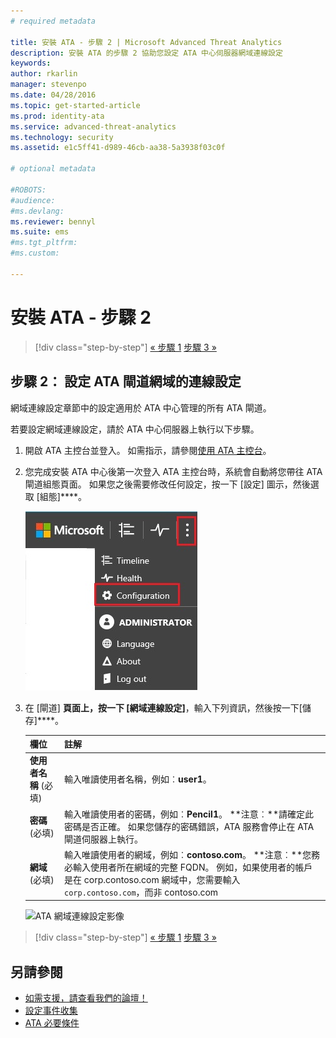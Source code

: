 ```yaml
---
# required metadata

title: 安裝 ATA - 步驟 2 | Microsoft Advanced Threat Analytics
description: 安裝 ATA 的步驟 2 協助您設定 ATA 中心伺服器網域連線設定
keywords:
author: rkarlin
manager: stevenpo
ms.date: 04/28/2016
ms.topic: get-started-article
ms.prod: identity-ata
ms.service: advanced-threat-analytics
ms.technology: security
ms.assetid: e1c5ff41-d989-46cb-aa38-5a3938f03c0f

# optional metadata

#ROBOTS:
#audience:
#ms.devlang:
ms.reviewer: bennyl
ms.suite: ems
#ms.tgt_pltfrm:
#ms.custom:

---
```


# 安裝 ATA - 步驟 2

>[!div class="step-by-step"]
[« 步驟 1](install-ata-step1.md)
[步驟 3 »](install-ata-step3.md)

## 步驟 2： 設定 ATA 閘道網域的連線設定
網域連線設定章節中的設定適用於 ATA 中心管理的所有 ATA 閘道。

若要設定網域連線設定，請於 ATA 中心伺服器上執行以下步驟。

1.  開啟 ATA 主控台並登入。 如需指示，請參閱[使用 ATA 主控台](/advanced-threat-analytics/understand/working-with-ata-console)。

2.  您完成安裝 ATA 中心後第一次登入 ATA 主控台時，系統會自動將您帶往 ATA 閘道組態頁面。 如果您之後需要修改任何設定，按一下 [設定] 圖示，然後選取 [組態]****。

    ![ATA 閘道組態設定](media/ATA-config-icon.JPG)

3.  在 [閘道] ****頁面上，按一下 [網域連線設定]****，輸入下列資訊，然後按一下[儲存]****。

    |欄位|註解|
    |---------|------------|
    |**使用者名稱** (必填)|輸入唯讀使用者名稱，例如︰**user1**。|
    |**密碼** (必填)|輸入唯讀使用者的密碼，例如︰**Pencil1**。 **注意︰**請確定此密碼是否正確。 如果您儲存的密碼錯誤，ATA 服務會停止在 ATA 閘道伺服器上執行。|
    |**網域** (必填)|輸入唯讀使用者的網域，例如︰**contoso.com**。 **注意︰**您務必輸入使用者所在網域的完整 FQDN。 例如，如果使用者的帳戶是在 corp.contoso.com 網域中，您需要輸入 `corp.contoso.com`，而非 contoso.com|
    ![ATA 網域連線設定影像](media/ATA-Domain-Connectivity-User.JPG)


>[!div class="step-by-step"]
[« 步驟 1](install-ata-step1.md)
[步驟 3 »](install-ata-step3.md)


## 另請參閱

- [如需支援，請查看我們的論壇！](https://social.technet.microsoft.com/Forums/security/en-US/home?forum=mata)
- [設定事件收集](/advanced-threat-analytics/plandesign/configure-event-collection)
- [ATA 必要條件](/advanced-threat-analytics/plandesign/ata-prerequisites)


<!--HONumber=Apr16_HO2-->



